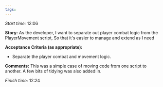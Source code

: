 ```yaml
---
tags:
---
```

*Start time:* 12:06

**Story:** 
As the developer, I want to separate out player combat logic from the PlayerMovement script,
So that it's easier to manage and extend as I need

**Acceptance Criteria (as appropriate):**
- Separate the player combat and movement logic.

**Comments:** 
This was a simple case of moving code from one script to another. A few bits of tidying was also added in.

*Finish time:* 12:24